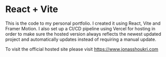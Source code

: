 # React + Vite

This is the code to my personal portfolio. I created it using React, Vite and Framer Motion. I also set up a CI/CD pipeline using Vercel for hosting in order to make sure the hosted version always reflects the newest updated project and automatically updates instead of requiring a manual update.

To visit the official hosted site please visit https://www.jonasshoukri.com
